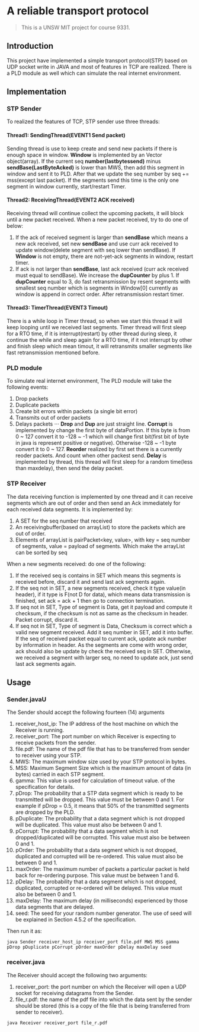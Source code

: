 # A reliable transport protocol
> This is a UNSW MIT project for course 9331.

## Introduction
This project have implemented a simple transport protocol(STP) based on UDP socket write in JAVA and most of features in TCP are realized. There is a PLD module as well which can simulate the real internet environment.

## Implementation
### STP Sender
To realized the features of TCP, STP sender use three threads:
#### Thread1: SendingThread(EVENT1 Send packet)
Sending thread is use to keep create and send new packets if there is enough space in	window. __Window__ is implemented by an Vector object(array). If the current seq 	__number(lastbytessend)__ minus __sendBase(LastByteAcked)__ is lower than MWS, then add this segment in window and sent it to PLD. After that we update the seq number by seq += mss(except last packet). If the segments send this time is the only one segment in window 	currently, start/restart Timer.

#### Thread2: ReceivingThread(EVENT2 ACK received)
Receiving thread will continue collect the upcoming packets, it will block until a new 	packet received. When a new packet received, try to do one of below:
1. If the ack of received segment is larger than __sendBase__ which means a new ack received, set new __sendBase__ and use curr ack received to update window(delete segment with seq lower than sendBase). If __Window__ is not empty, there are not-yet-ack segments in window, restart timer.		
3. If ack is not larger than __sendBase__, last ack received (curr ack received must equal to sendBase). We increase the __dupCounter__ by plus 1. If __dupCounter__ equal to 3, do fast retransmission by resent segments with smallest seq number which is segments in Window[0] currently as window is append in correct order. After retransmission restart 	timer.

#### Thread3: TimerThread(EVENT3 Timout)
There is a while loop in Timer thread, so when we start this thread it will keep looping 	until we received last segments. Timer thread will first sleep for a RTO time, if it is 	interrupt(restart) 	by other thread during sleep, it continue the while and sleep again for a RTO time, if it not interrupt by other and finish sleep which mean timout, it will retransmits 	smaller segments like fast retransmission mentioned before.

### PLD module
To simulate real internet environment, The PLD module will take the following events:
1. Drop packets   
2. Duplicate packets 
3. Create bit errors within packets (a single bit error) 
4. Transmits out of order packets 
5. Delays packets 
⋅⋅⋅ __Drop__ and __Dup__ are just straight line. __Corrupt__ is implemented by change the first byte of dataPortion. If this byte is from 0 ~ 127 convert it to -128 ~ -1 which will change first bit(first bit of byte in java is 	represent positive or negative). Otherwise -128 ~ -1 byte convert it to 0 ~ 127. __Reorder__ realized by first set there is a currently reoder packets. And count when other packest send. __Delay__ is implemented by thread, this thread will first sleep for a random time(less than maxdelay), then send the delay packet.

### STP Receiver
The data receiving function is implemented by one thread and it can receive segments 	which are out of order and then send an Ack immediately for each received data segments. 	It is implemented by:
1. A SET for the seq number that received
2. An receivingbuffer(based on arrayList) to store the packets which are out of order. 
3. Elements of arrayList is pairPacket<key, value>, with key = seq number of segments, value 	= payload of segments. Which make the arrayList can be sorted by seq
	
When a new segments received: do one of the following:
1. If the received seq is contains in SET which means this segments is received before, discard it and send last ack segments again.
2. If the seq not in SET, a new segments received, check it type value(in header), if it type is F(not D for data), which means data transmission is finished, set ack = ack + 1 then go to connection termination.
3. If seq not in SET, Type of segment is Data, get it payload and compute it checksum, if the 	checksum is not as same as the checksum in header. Packet corrupt, discard it.
4. If seq not in SET, Type of segment is Data, Checksum is correct which a valid new segment received. Add it seq number in SET, add it into buffer. If the seq of received packet equal to 	current ack, update ack number by information in header. As the segments are come with 	wrong order, ack should also be update by check the received seq in SET. Otherwise, we 	received a segment with larger seq, no need to update ack, just send last ack segments again.



## Usage
### Sender.javaU
The Sender should accept the following fourteen (14) arguments   
1. receiver_host_ip: The IP address of the host machine on which the Receiver is running.  
2. receiver_port: The port number on which Receiver is expecting to receive packets from the sender.  
3. file.pdf: The name of the pdf file that has to be transferred from sender to receiver using your STP.  
4. MWS: The maximum window size used by your STP protocol in bytes.
5. MSS: Maximum Segment Size which is the maximum amount of data (in bytes) carried in each STP segment.
6. gamma: This value is used for calculation of timeout value. of the specification for details. 
7. pDrop: The probability that a STP data segment which is ready to be transmitted will be dropped. This value must be between 0 and 1. For example if pDrop = 0.5, it means that 50% of the transmitted segments are dropped by the PLD. 
8. pDuplicate: The probability that a data segment which is not dropped will be duplicated. This value must also be between 0 and 1. 
9. pCorrupt: The probability that a data segment which is not dropped/duplicated will be corrupted. This value must also be between 0 and 1. 
10. pOrder: The probability that a data segment which is not dropped, duplicated and corrupted will be re-ordered. This value must also be between 0 and 1. 
11. maxOrder: The maximum number of packets a particular packet is held back for re-ordering purpose. This value must be between 1 and 6. 
12. pDelay: The probability that a data segment which is not dropped, duplicated, corrupted or re-ordered will be delayed. This value must also be between 0 and 1. 
13. maxDelay: The maximum delay (in milliseconds) experienced by those data segments that are delayed.  
14. seed: The seed for your random number generator. The use of seed will be explained in Section 4.5.2 of the specification.  

Then run it as:
```
java Sender receiver_host_ip receiver_port file.pdf MWS MSS gamma pDrop pDuplicate pCorrupt pOrder maxOrder pDelay maxDelay seed
```

### receiver.java
The Receiver should accept the following two arguments:  
1. receiver_port: the port number on which the Receiver will open a UDP socket for receiving datagrams from the Sender.  
2. file_r.pdf: the name of the pdf file into which the data sent by the sender should be stored (this is a copy of the file that is being transferred from sender to receiver). 
```
java Receiver receiver_port file_r.pdf  
```
